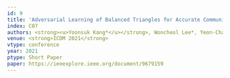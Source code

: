 ```yaml
---
id: 9
title: 'Adversarial Learning of Balanced Triangles for Accurate Community Detection on Signed Networks'
index: C07
authors: <strong><u>Yoonsuk Kang*</u></strong>, Woncheol Lee*, Yeon-Chang Lee, Kyungsik Han, and Sang-Wook Kim
venue: <strong>ICDM 2021</strong>
vtype: conference
year: 2021
ptype: Short Paper
paper: https://ieeexplore.ieee.org/document/9679159
---
```


